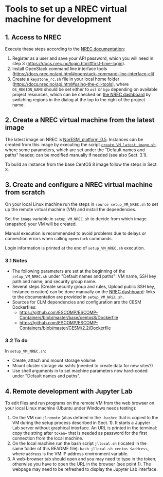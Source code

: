 # Tools to set up a NREC virtual machine for development

## 1. Access to NREC
Execute these steps according to the
[NREC documentation](https://docs.nrec.no/index.html):
1. Register as a user and save your API password, which you will need in step 3
   (https://docs.nrec.no/login.html#first-time-login).
2. Install OpenStack command line interface tools
   (https://docs.nrec.no/api.html#openstack-command-line-interface-cli).
3. Create a `keystone_rc.sh` file in your local home folder
   (https://docs.nrec.no/api.html#using-the-cli-tools),
   where `OS_REGION_NAME` should be set either to `osl` or `bgo`
   depending on available project resources, which can be checked on
   [the NREC dashboard](https://dashboard.nrec.no/dashboard/project/)
   by switching regions in the dialog at the top to the right of the
   project name.


## 2. Create a NREC virtual machine from the latest image
The latest image on NREC is [NorESM_platform_0.5](https://dashboard.nrec.no/dashboard/ngdetails/OS::Glance::Image/e09310ea-1d68-4a9a-9be0-5cec7051f225).
Instances can be created from this image by executing the script [`create_VM_latest_image.sh`](https://github.com/NorESMhub/NorESM_LandSites_Platform/blob/main/.machine/NREC_VM_setup/create_VM_latest_image.sh),
where some parameters, which are set under the "Default names and paths" header,
can be modified manually if needed (see also Sect. 3.1).

To build an instance from the base CentOS 8 image follow the steps in Sect. 3.


## 3. Create and configure a NREC virtual machine from scratch
On your local Linux machine run the steps in `source setup_VM_NREC.sh`
to set up the remote virtual machine (VM) and install the dependencies.

Set the `image` variable in `setup_VM_NREC.sh` to decide from which
image (snapshot) your VM will be created.

Manual execution is recommended to avoid problems due to delays or
connection errors when calling `openstack` commands.

Login information is printed at the end of `setup_VM_NREC.sh` execution.

### 3.1 Notes
- The following parameters are set at the beginning of the `setup_VM_NREC.sh`
  under "Default names and paths": VM name, SSH key path and
  name, and security group name.
- Several steps (Create security group and rules, Upload public SSH key,
  Instance creation) can be done manually on the
  [NREC dashboard](https://dashboard.nrec.no): links to the documentation are
  provided in `setup_VM_NREC.sh`.
- Sources for CLM dependencies and configuration are the CESM Dockerfiles:
  * https://github.com/ESCOMP/ESCOMP-Containers/blob/master/base/centos8/Dockerfile
  * https://github.com/ESCOMP/ESCOMP-Containers/blob/master/CESM/2.2/Dockerfile

### 3.2 To do
In `setup_VM_NREC.sh`:
- Create, attach and mount storage volume
- Mount cluster storage via sshfs (needed to create data for new sites?)
- Use shell arguments in to set machine parameters now hard-coded under
  "Default names and paths".


## 4. Remote development with Jupyter Lab
To edit files and run programs on the remote VM from the web browser on
your local Linux machine (Ubuntu under Windows needs testing):
1. On the VM run `jlremote` (alias defined in the `.bashrc` that is copied to
   the VM during the setup process described in Sect. 1).
   It starts a Jupyter Lab server without graphical interface.
   An URL is printed in the terminal: copy the string after `token=` that is
   needed as password for the first connection from the local machine.
2. On the local machine run the bash script `jllocal.sh` (located in the same
   folder of this README file): `bash jllocal.sh centos $address`,
   where `address` is the VM IP address environment variable.
3. A web-browser tab should open and you may need to type in the token;
   otherwise you have to open the URL in the browser (see point 1).
   The webpage may need to be refreshed to display the Jupyter Lab interface.
